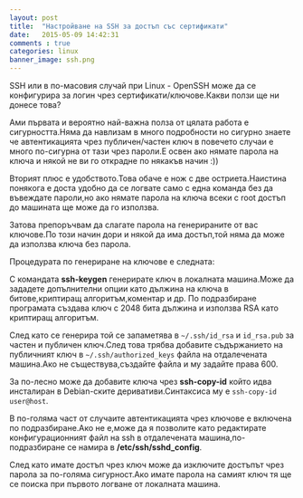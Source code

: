 ```yaml
---
layout: post
title:  "Настройване на SSH за достъп със сертификати"
date:   2015-05-09 14:42:31
comments : true
categories: linux
banner_image: ssh.png
---
```


SSH или в по-масовия случай при Linux - OpenSSH може да се конфигурира за логин чрез сертификати/ключове.Какви ползи ще ни донесе това?

Ами първата и вероятно най-важна полза от цялата работа е сигурността.Няма да навлизам в много подробности но сигурно знаете че автентикацията чрез публичен/частен ключ в повечето случаи е много по-сигурна от тази чрез пароли.Е освен ако нямате парола на ключа и някой не ви го открадне по някакъв начин :)) 

Вторият плюс е удобството.Това обаче е нож с две остриета.Наистина понякога е доста удобно да се логвате само с една команда без да въвеждате пароли,но ако нямате парола на ключа всеки с root достъп до машината ще може да го използва.

Затова препоръчвам да слагате парола на генерираните от вас ключове.По този начин дори и някой да има достъп,той няма да може да използва ключа без парола.

Процедурата по генериране на ключове е следната:

С командата **ssh-keygen** генерирате ключ в локалната машина.Може да зададете допълнителни опции като дължина на ключа в битове,криптиращ алгоритъм,коментар и др.
По подразбиране програмата създава ключ с 2048 бита дължина и използва RSA като криптиращ алгоритъм.

След като се генерира той се запаметява в `~/.ssh/id_rsa` и `id_rsa.pub` за частен и публичен ключ.След това трябва добавите съдържанието на публичният ключ в `~/.ssh/authorized_keys` файла на отдалечената машина.Ако не съществува,създайте файла и му задайте права 600.


За по-лесно може да добавите ключа чрез **ssh-copy-id** който идва инсталиран в Debian-ските деривативи.Синтаксиса му е `ssh-copy-id user@host`.

В по-голяма част от случаите автентикацията чрез ключове е включена по подразбиране.Ако не е,може да я позволите като редактирате конфигурационният файл на ssh в отдалечената машина,по-подразбиране се намира в **/etc/ssh/sshd_config**.

След като имате достъп чрез ключ може да изключите достъпът чрез парола за по-голяма сигурност.Ако имате парола на самият ключ тя ще се поиска при първото логване от локалната машина.